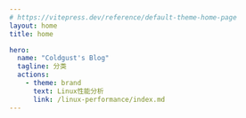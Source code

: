 ```yaml
---
# https://vitepress.dev/reference/default-theme-home-page
layout: home
title: home

hero:
  name: "Coldgust's Blog"
  tagline: 分类
  actions:
    - theme: brand
      text: Linux性能分析
      link: /linux-performance/index.md
---
```


